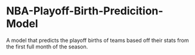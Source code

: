 # NBA-Playoff-Birth-Predicition-Model
A model that predicts the playoff births of teams based off their stats from the first full month of the season.
